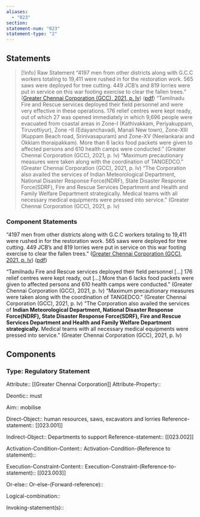 ```yaml
---
aliases:
  - "023"
section: 
statement-num: "023"
statement-type: "2"
---
```

## Statements 
> [!info] Raw Statement
> “4197 men from other districts along with G.C.C workers totaling to 19,411 were rushed in for the restoration work. 565 saws were deployed for tree cutting. 449 JCB’s and 819 lorries were put in service on this war footing exercise to clear the fallen trees.” ([Greater Chennai Corporation (GCC), 2021, p. lv](zotero://select/library/items/AZZSXLC8)) ([pdf](zotero://open-pdf/library/items/ZWDYK52D?page=55&annotation=QQWZGCCL)) 
> “Tamilnadu Fire and Rescue services deployed their field personnel and were very effective in these operations. 176 relief centres were kept ready, out of which 27 was opened immediately in which 9,696 people were evacuated from coastal areas in Zone-I (Kathivakkam, Periyakuppam, Tiruvottiyur), Zone –II (Edayanchavadi, Manali New town), Zone-XIII (Kuppam Beach road, Srinivasapuram) and Zone-XV (Neelankarai and Okkiam thoraipakkam). More than 6 lacks food packets were given to affected persons and 610 health camps were conducted.” (Greater Chennai Corporation (GCC), 2021, p. lv)
> “Maximum precautionary measures were taken along with the coordination of TANGEDCO.” (Greater Chennai Corporation (GCC), 2021, p. lv)
> “The Corporation also availed the services of Indian Meteorological Department, National Disaster Response Force(NDRF), State Disaster Response Force(SDRF), Fire and Rescue Services Department and Health and Family Welfare Department strategically. Medical teams with all necessary medical equipments were pressed into service.” (Greater Chennai Corporation (GCC), 2021, p. lv)

### Component Statements

“4197 men from other districts along with 
G.C.C workers totaling to 19,411 were rushed in for the restoration work. 
565 saws were deployed for tree cutting. 
449 JCB’s and 819 lorries were put in service on this war footing exercise to clear the fallen trees.” ([Greater Chennai Corporation (GCC), 2021, p. lv](zotero://select/library/items/AZZSXLC8)) ([pdf](zotero://open-pdf/library/items/ZWDYK52D?page=55&annotation=QQWZGCCL)) 

“Tamilnadu Fire and Rescue services deployed their field personnel \[...] 176 relief centres were kept ready, out \[...] More than 6 lacks food packets were given to affected persons and 610 health camps were conducted.” (Greater Chennai Corporation (GCC), 2021, p. lv)
“Maximum precautionary measures were taken along with the coordination of TANGEDCO.” (Greater Chennai Corporation (GCC), 2021, p. lv)
“The Corporation also availed the services of **Indian Meteorological Department, National Disaster Response Force(NDRF), State Disaster Response Force(SDRF), Fire and Rescue Services Department and Health and Family Welfare Department strategically.** Medical teams with all necessary medical equipments were pressed into service.” (Greater Chennai Corporation (GCC), 2021, p. lv)
## Components
### Type: Regulatory Statement
Attribute:: [[Greater Chennai Corporation]]
Attribute-Property::

Deontic:: must

Aim:: mobilise 

Direct-Object:: human resources, saws, excavators and lorries
	Reference-statement:: [[023.001]]

Indirect-Object:: Departments to support
	Reference-statement:: [[023.002]]

Activation-Condition-Content::
	Activation-Condition-(Reference to statement)::

Execution-Constraint-Content:: 
	Execution-Constraint-(Reference-to-statement):: [[023.003]]

Or-else::
	Or-else-(Forward-reference)::

Logical-combination::

Invoking-statement(s)::